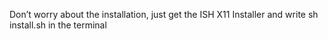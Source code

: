 Don’t worry about the installation, just get the ISH X11 Installer and write sh install.sh in the terminal
